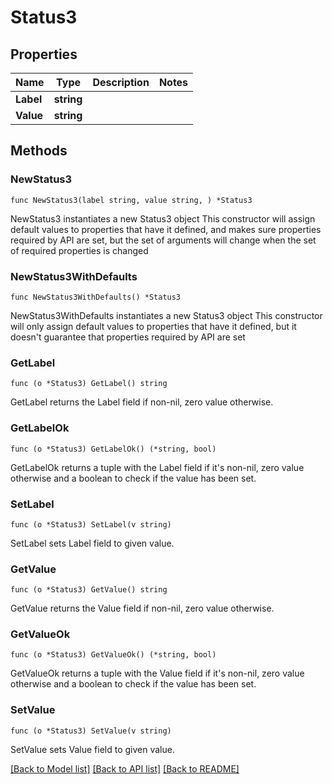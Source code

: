 # Status3

## Properties

Name | Type | Description | Notes
------------ | ------------- | ------------- | -------------
**Label** | **string** |  | 
**Value** | **string** |  | 

## Methods

### NewStatus3

`func NewStatus3(label string, value string, ) *Status3`

NewStatus3 instantiates a new Status3 object
This constructor will assign default values to properties that have it defined,
and makes sure properties required by API are set, but the set of arguments
will change when the set of required properties is changed

### NewStatus3WithDefaults

`func NewStatus3WithDefaults() *Status3`

NewStatus3WithDefaults instantiates a new Status3 object
This constructor will only assign default values to properties that have it defined,
but it doesn't guarantee that properties required by API are set

### GetLabel

`func (o *Status3) GetLabel() string`

GetLabel returns the Label field if non-nil, zero value otherwise.

### GetLabelOk

`func (o *Status3) GetLabelOk() (*string, bool)`

GetLabelOk returns a tuple with the Label field if it's non-nil, zero value otherwise
and a boolean to check if the value has been set.

### SetLabel

`func (o *Status3) SetLabel(v string)`

SetLabel sets Label field to given value.


### GetValue

`func (o *Status3) GetValue() string`

GetValue returns the Value field if non-nil, zero value otherwise.

### GetValueOk

`func (o *Status3) GetValueOk() (*string, bool)`

GetValueOk returns a tuple with the Value field if it's non-nil, zero value otherwise
and a boolean to check if the value has been set.

### SetValue

`func (o *Status3) SetValue(v string)`

SetValue sets Value field to given value.



[[Back to Model list]](../README.md#documentation-for-models) [[Back to API list]](../README.md#documentation-for-api-endpoints) [[Back to README]](../README.md)


